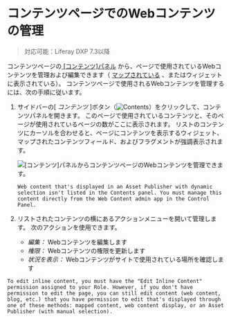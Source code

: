 # コンテンツページでのWebコンテンツの管理

> 対応可能：Liferay DXP 7.3以降

コンテンツページの[ [コンテンツ]パネル](./content-pages-overview.md#contents) から、ページで使用されているWebコンテンツを管理および編集できます（ [マップされている](./building-content-pages.md#mapping-content) 、またはウィジェットに表示されている）。 コンテンツページで使用されるWebコンテンツを管理するには、次の手順に従います。

1.  サイドバーの[ *コンテンツ* ]ボタン（![Contents](../../../images/icon-contents.png)）をクリックして、コンテンツパネルを開きます。 このページで使用されているコンテンツと、そのページが使用されているページの数がここに表示されます。 リストのコンテンツにカーソルを合わせると、ページにコンテンツを表示するウィジェット、マップされたコンテンツフィールド、およびフラグメントが強調表示されます。

    ![ [コンテンツ]パネルからコンテンツページのWebコンテンツを管理できます。](./managing-content-on-content-pages/images/01.png)

    ```{note}
    Web content that's displayed in an Asset Publisher with dynamic selection isn't listed in the Contents panel. You must manage this content directly from the Web Content admin app in the Control Panel.
    ```

2.  リストされたコンテンツの横にあるアクションメニューを開いて管理します。 次のアクションを使用できます。

      - *編集：* Webコンテンツを編集します
      - *権限：* Webコンテンツの権限を更新します
      - *状況を表示：* Webコンテンツがサイトで使用されている場所を確認します

<!-- end list -->

```{note}
To edit inline content, you must have the "Edit Inline Content" permission assigned to your Role. However, if you don't have permission to edit the page, you can still edit content (web content, blog, etc.) that you have permission to edit that's displayed through one of these methods: mapped content, web content display, or an Asset Publisher (with manual selection).
```
